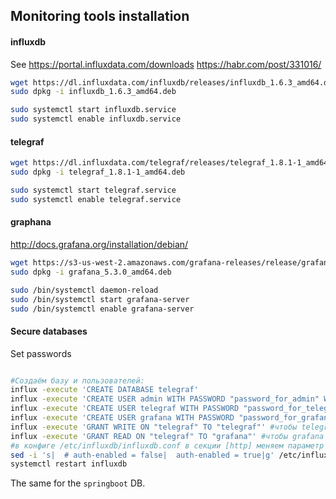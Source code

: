 ## Monitoring tools installation

#### influxdb

See https://portal.influxdata.com/downloads
https://habr.com/post/331016/
```bash
wget https://dl.influxdata.com/influxdb/releases/influxdb_1.6.3_amd64.deb
sudo dpkg -i influxdb_1.6.3_amd64.deb

sudo systemctl start influxdb.service
sudo systemctl enable influxdb.service
```

#### telegraf
```bash
wget https://dl.influxdata.com/telegraf/releases/telegraf_1.8.1-1_amd64.deb
sudo dpkg -i telegraf_1.8.1-1_amd64.deb

sudo systemctl start telegraf.service
sudo systemctl enable telegraf.service
```

#### graphana
http://docs.grafana.org/installation/debian/

```bash
wget https://s3-us-west-2.amazonaws.com/grafana-releases/release/grafana_5.3.0_amd64.deb 
sudo dpkg -i grafana_5.3.0_amd64.deb 

sudo /bin/systemctl daemon-reload
sudo /bin/systemctl start grafana-server
sudo /bin/systemctl enable grafana-server
```

#### Secure databases 
Set passwords
```bash

#Создаём базу и пользователей:
influx -execute 'CREATE DATABASE telegraf'
influx -execute 'CREATE USER admin WITH PASSWORD "password_for_admin" WITH ALL PRIVILEGES'
influx -execute 'CREATE USER telegraf WITH PASSWORD "password_for_telegraf"'
influx -execute 'CREATE USER grafana WITH PASSWORD "password_for_grafana"'
influx -execute 'GRANT WRITE ON "telegraf" TO "telegraf"' #чтобы telegraf мог писать метрики в бд
influx -execute 'GRANT READ ON "telegraf" TO "grafana"' #чтобы grafana могла читать метрики из бд
#в конфиге /etc/influxdb/influxdb.conf в секции [http] меняем параметр auth-enabled для включения авторизации:
sed -i 's|  # auth-enabled = false|  auth-enabled = true|g' /etc/influxdb/influxdb.conf
systemctl restart influxdb
```
The same for the `springboot` DB.